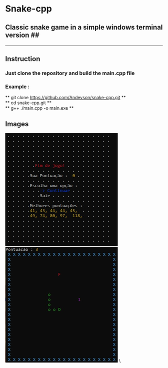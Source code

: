 # Snake-cpp #

## Classic snake game in a simple windows terminal version ##<hr>
## Instruction ##
### Just clone the repository and build the main.cpp file ###
### Example : ###
** git clone https://github.com/Andevson/snake-cpp.git **<br>
** cd snake-cpp.git **<br>
** g++ ./main.cpp -o main.exe **<br>
## Images ##
![Screenshot](images/print1.jpg) \
![Screenshot](images/print2.jpg) \
